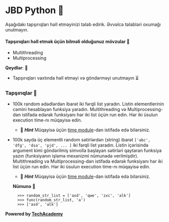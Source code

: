 # JBD Python  :snake:

Aşağıdakı tapşırıqları həll etməyinizi tələb edirik. Əvvəlcə tələbləri oxumağı unutmayın.
#### Tapşırıqları həll etmək üçün bilməli olduğunuz mövzular :brain:

* Multithreading
* Multiprocessing

**Qeydlər**: :pushpin:
* Tapşırıqları vaxtında həll etməyi və göndərməyi unutmayın :hourglass_flowing_sand:
### Tapşırıqlar :dart:

* 100k random ədədlərdən ibarət iki fərqli list yaradın. Listin elementlerinin cəmini hesablayan funksiya yaradın. Multithreading və Multiprocessing-dən istifadə edərək funksiyanı hər iki list üçün run edin. Hər iki üsulun execution time-nı müqayisə edin. 

    - :lollipop: ***Hint*** Müqayisə üçün [time module](https://docs.python.org/3/library/time.html)-dan istifadə edə bilərsiniz.


* 100k sayda üç elementli random sətirlərdən (string) ibarət `['abc', 'dfg', 'dsa', 'pjd', ... ]` iki fərqli list yaradın. Listin içərisində argument kimi göndərilmiş simvolla başlayan sətirləri qaytaran funksiya yazın (funksiyanın işləmə mexanizmi nümunədə verilmişdir). Multithreading və Multiprocessing-dən istifadə edərək funksiyanı hər iki list üçün run edin. Hər iki üsulun execution time-nı müqayisə edin.

    - :lollipop: ***Hint*** Müqayisə üçün [time module](https://docs.python.org/3/library/time.html)-dan istifadə edə bilərsiniz.

    **Nümunə** :bookmark_tabs:
    
        >>> random_str_list = ['asd', 'qwe', 'zxc', 'alk']
        >>> func(random_str_list, 'a') 
        >>> ['asd', 'alk']


**Powered by [TechAcademy](https://www.tech.edu.az/)**
